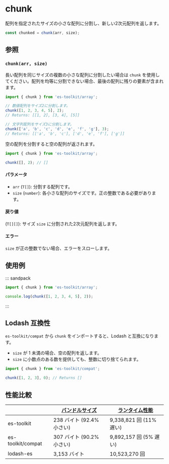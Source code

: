 # chunk

配列を指定されたサイズの小さな配列に分割し、新しい2次元配列を返します。

```typescript
const chunked = chunk(arr, size);
```

## 参照

### `chunk(arr, size)`

長い配列を同じサイズの複数の小さな配列に分割したい場合は `chunk` を使用してください。配列を均等に分割できない場合、最後の配列に残りの要素が含まれます。

```typescript
import { chunk } from 'es-toolkit/array';

// 数値配列をサイズ2に分割します。
chunk([1, 2, 3, 4, 5], 2);
// Returns: [[1, 2], [3, 4], [5]]

// 文字列配列をサイズ3に分割します。
chunk(['a', 'b', 'c', 'd', 'e', 'f', 'g'], 3);
// Returns: [['a', 'b', 'c'], ['d', 'e', 'f'], ['g']]
```

空の配列を分割すると空の配列が返されます。

```typescript
import { chunk } from 'es-toolkit/array';

chunk([], 2); // []
```

#### パラメータ

- `arr` (`T[]`): 分割する配列です。
- `size` (`number`): 各小さな配列のサイズです。正の整数である必要があります。

#### 戻り値

(`T[][]`): サイズ `size` に分割された2次元配列を返します。

#### エラー

`size` が正の整数でない場合、エラーをスローします。

## 使用例

::: sandpack

```ts index.ts
import { chunk } from 'es-toolkit/array';

console.log(chunk([1, 2, 3, 4, 5], 2));
```

:::

## Lodash 互換性

`es-toolkit/compat` から `chunk` をインポートすると、Lodash と互換になります。

- `size` が 1 未満の場合、空の配列を返します。
- `size` に小数点のある数を提供しても、整数に切り捨てられます。

```typescript
import { chunk } from 'es-toolkit/compat';

chunk([1, 2, 3], 0); // Returns []
```

## 性能比較

|                   | [バンドルサイズ](../../bundle-size.md) | [ランタイム性能](../../performance.md) |
| ----------------- | -------------------------------------- | -------------------------------------- |
| es-toolkit        | 238 バイト (92.4% 小さい)              | 9,338,821 回 (11% 遅い)                |
| es-toolkit/compat | 307 バイト (90.2% 小さい)              | 9,892,157 回 (5% 遅い)                 |
| lodash-es         | 3,153 バイト                           | 10,523,270 回                          |
